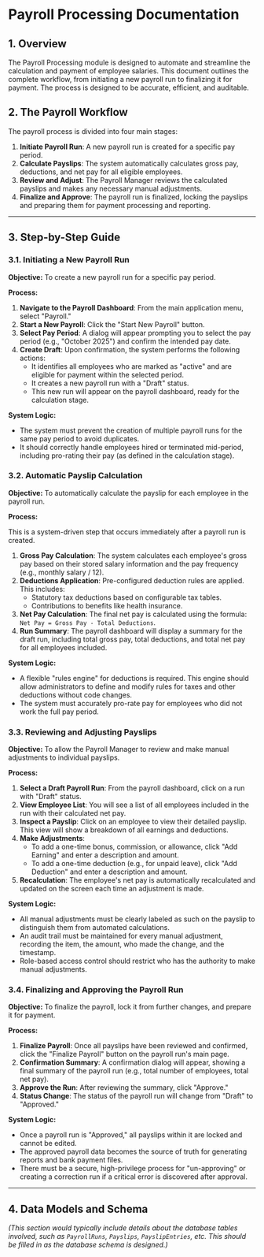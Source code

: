 # Payroll Processing Documentation

## 1. Overview

The Payroll Processing module is designed to automate and streamline the calculation and payment of employee salaries. This document outlines the complete workflow, from initiating a new payroll run to finalizing it for payment. The process is designed to be accurate, efficient, and auditable.

## 2. The Payroll Workflow

The payroll process is divided into four main stages:

1.  **Initiate Payroll Run**: A new payroll run is created for a specific pay period.
2.  **Calculate Payslips**: The system automatically calculates gross pay, deductions, and net pay for all eligible employees.
3.  **Review and Adjust**: The Payroll Manager reviews the calculated payslips and makes any necessary manual adjustments.
4.  **Finalize and Approve**: The payroll run is finalized, locking the payslips and preparing them for payment processing and reporting.

---

## 3. Step-by-Step Guide

### 3.1. Initiating a New Payroll Run

**Objective:** To create a new payroll run for a specific pay period.

**Process:**

1.  **Navigate to the Payroll Dashboard**: From the main application menu, select "Payroll."
2.  **Start a New Payroll**: Click the "Start New Payroll" button.
3.  **Select Pay Period**: A dialog will appear prompting you to select the pay period (e.g., "October 2025") and confirm the intended pay date.
4.  **Create Draft**: Upon confirmation, the system performs the following actions:
    *   It identifies all employees who are marked as "active" and are eligible for payment within the selected period.
    *   It creates a new payroll run with a "Draft" status.
    *   This new run will appear on the payroll dashboard, ready for the calculation stage.

**System Logic:**
*   The system must prevent the creation of multiple payroll runs for the same pay period to avoid duplicates.
*   It should correctly handle employees hired or terminated mid-period, including pro-rating their pay (as defined in the calculation stage).

### 3.2. Automatic Payslip Calculation

**Objective:** To automatically calculate the payslip for each employee in the payroll run.

**Process:**

This is a system-driven step that occurs immediately after a payroll run is created.

1.  **Gross Pay Calculation**: The system calculates each employee's gross pay based on their stored salary information and the pay frequency (e.g., monthly salary / 12).
2.  **Deductions Application**: Pre-configured deduction rules are applied. This includes:
    *   Statutory tax deductions based on configurable tax tables.
    *   Contributions to benefits like health insurance.
3.  **Net Pay Calculation**: The final net pay is calculated using the formula: `Net Pay = Gross Pay - Total Deductions`.
4.  **Run Summary**: The payroll dashboard will display a summary for the draft run, including total gross pay, total deductions, and total net pay for all employees included.

**System Logic:**
*   A flexible "rules engine" for deductions is required. This engine should allow administrators to define and modify rules for taxes and other deductions without code changes.
*   The system must accurately pro-rate pay for employees who did not work the full pay period.

### 3.3. Reviewing and Adjusting Payslips

**Objective:** To allow the Payroll Manager to review and make manual adjustments to individual payslips.

**Process:**

1.  **Select a Draft Payroll Run**: From the payroll dashboard, click on a run with "Draft" status.
2.  **View Employee List**: You will see a list of all employees included in the run with their calculated net pay.
3.  **Inspect a Payslip**: Click on an employee to view their detailed payslip. This view will show a breakdown of all earnings and deductions.
4.  **Make Adjustments**:
    *   To add a one-time bonus, commission, or allowance, click "Add Earning" and enter a description and amount.
    *   To add a one-time deduction (e.g., for unpaid leave), click "Add Deduction" and enter a description and amount.
5.  **Recalculation**: The employee's net pay is automatically recalculated and updated on the screen each time an adjustment is made.

**System Logic:**
*   All manual adjustments must be clearly labeled as such on the payslip to distinguish them from automated calculations.
*   An audit trail must be maintained for every manual adjustment, recording the item, the amount, who made the change, and the timestamp.
*   Role-based access control should restrict who has the authority to make manual adjustments.

### 3.4. Finalizing and Approving the Payroll Run

**Objective:** To finalize the payroll, lock it from further changes, and prepare it for payment.

**Process:**

1.  **Finalize Payroll**: Once all payslips have been reviewed and confirmed, click the "Finalize Payroll" button on the payroll run's main page.
2.  **Confirmation Summary**: A confirmation dialog will appear, showing a final summary of the payroll run (e.g., total number of employees, total net pay).
3.  **Approve the Run**: After reviewing the summary, click "Approve."
4.  **Status Change**: The status of the payroll run will change from "Draft" to "Approved."

**System Logic:**
*   Once a payroll run is "Approved," all payslips within it are locked and cannot be edited.
*   The approved payroll data becomes the source of truth for generating reports and bank payment files.
*   There must be a secure, high-privilege process for "un-approving" or creating a correction run if a critical error is discovered after approval.

---

## 4. Data Models and Schema

*(This section would typically include details about the database tables involved, such as `PayrollRuns`, `Payslips`, `PayslipEntries`, etc. This should be filled in as the database schema is designed.)*